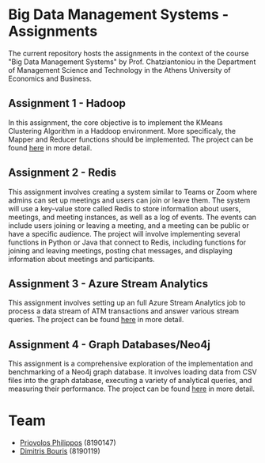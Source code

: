 # Big Data Management Systems - Assignments

The current repository hosts the assignments in the context of the course "Big Data Management Systems" by Prof. Chatziantoniou in the Department of Management Science and Technology in the Athens University of Economics and Business. 

## Assignment 1 - Hadoop

In this assignment, the core objective is to implement the KMeans Clustering Algorithm in a Haddoop environment. More specificaly, the Mapper and Reducer functions should be implemented. The project can be found [here](hadoop/) in more detail.

## Assignment 2 - Redis

This assignment involves creating a system similar to Teams or Zoom where admins can set up meetings and users can join or leave them. The system will use a key-value store called Redis to store information about users, meetings, and meeting instances, as well as a log of events. The events can include users joining or leaving a meeting, and a meeting can be public or have a specific audience. The project will involve implementing several functions in Python or Java that connect to Redis, including functions for joining and leaving meetings, posting chat messages, and displaying information about meetings and participants.

## Assignment 3 - Azure Stream Analytics

This assignment involves setting up an full Azure Stream Analytics job to process a data stream of ATM transactions and answer various stream queries. The project can be found [here](/AzureStreamAnalytics/) in more detail.

## Assignment 4 - Graph Databases/Neo4j

This assignment is a comprehensive exploration of the implementation and benchmarking of a Neo4j graph database. It involves loading data from CSV files into the graph database, executing a variety of analytical queries, and measuring their performance. The project can be found [here](/Neo4j/) in more detail.

# Team
- [Priovolos Philippos](https://github.com/Philippos01) (8190147)
- [Dimitris Bouris](https://github.com/dbouris) (8190119)
